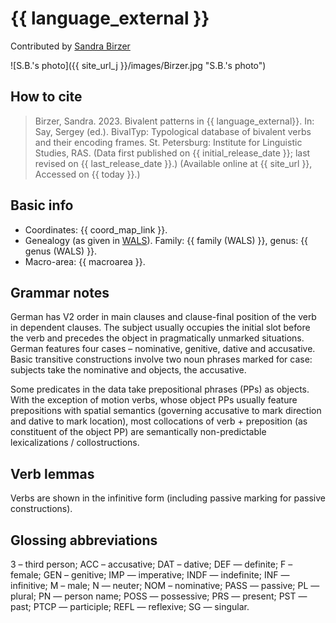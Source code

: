 # {{ language_external }}
Contributed by [Sandra Birzer](https://www.uni-bamberg.de/slavling/personal/prof-dr-sandra-birzer/)

![S.B.'s photo]({{ site_url_j }}/images/Birzer.jpg "S.B.'s photo")

## How to cite
> Birzer, Sandra. 2023. Bivalent patterns in {{ language_external}}. 
> In: Say, Sergey (ed.). BivalTyp: Typological database of bivalent verbs and their encoding frames. 
> St. Petersburg: Institute for Linguistic Studies, RAS. 
> (Data first published on {{ initial_release_date }}; 
> last revised on {{ last_release_date }}.) (Available online at {{ site_url }}, 
> Accessed on {{ today }}.)

## Basic info
- Coordinates: {{ coord_map_link }}.
- Genealogy (as given in [WALS](https://wals.info/)). Family: {{ family (WALS) }}, genus: {{ genus (WALS) }}.
- Macro-area: {{ macroarea }}.

## Grammar notes

German has V2 order in main clauses and clause-final position of the verb in dependent clauses. The subject usually occupies the initial slot before the verb and precedes the object in pragmatically unmarked situations. German features four cases – nominative, genitive, dative and accusative. Basic transitive constructions involve two noun phrases marked for case: subjects take the nominative and objects, the accusative.

Some predicates in the data take prepositional phrases (PPs) as objects. With the exception of motion verbs, whose object PPs usually feature prepositions with spatial semantics (governing accusative to mark direction and dative to mark location), most collocations of verb + preposition (as constituent of the object PP) are semantically non-predictable lexicalizations / collostructions.

## Verb lemmas

Verbs are shown in the infinitive form (including passive marking for passive constructions).

## Glossing abbreviations

3 – third person; ACC – accusative; DAT – dative; DEF — definite;  F – female; GEN – genitive; IMP — imperative; INDF — indefinite; INF — infinitive; M – male; N — neuter; NOM – nominative; PASS — passive; PL — plural; PN — person name; POSS — possessive; PRS — present; PST — past; PTCP — participle; REFL — reflexive; SG — singular.
